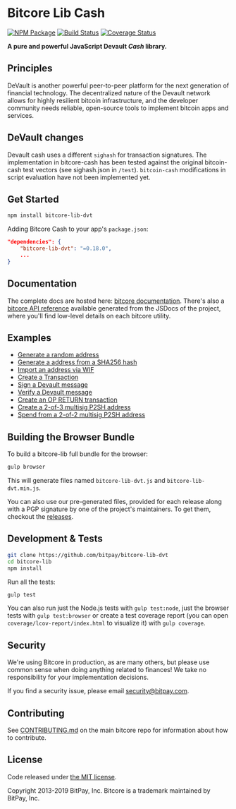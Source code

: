# Bitcore Lib Cash

[![NPM Package](https://img.shields.io/npm/v/bitcore-lib-dvt.svg?style=flat-square)](https://www.npmjs.org/package/bitcore-lib-dvt)
[![Build Status](https://img.shields.io/travis/bitpay/bitcore-lib-dvt.svg?branch=master&style=flat-square)](https://travis-ci.org/bitpay/bitcore-lib-dvt)
[![Coverage Status](https://coveralls.io/repos/github/bitpay/bitcore-lib-dvt/badge.svg)](https://coveralls.io/github/bitpay/bitcore-lib-dvt)

**A pure and powerful JavaScript Devault *Cash* library.**

## Principles

DeVault is another powerful peer-to-peer platform for the next generation of financial technology. The decentralized nature of the Devault network allows for highly resilient bitcoin infrastructure, and the developer community needs reliable, open-source tools to implement bitcoin apps and services.

## DeVault changes

Devault cash uses a different `sighash` for transaction signatures. The implementation in bitcore-cash has been tested against the original bitcoin-cash test vectors (see sighash.json in `/test`). `bitcoin-cash` modifications in script evaluation have not been implemented yet.

## Get Started

```sh
npm install bitcore-lib-dvt
```

Adding Bitcore Cash to your app's `package.json`:

```json
"dependencies": {
    "bitcore-lib-dvt": "=0.18.0",
    ...
}
```

## Documentation

The complete docs are hosted here: [bitcore documentation](https://github.com/bitpay/bitcore). There's also a [bitcore API reference](https://github.com/bitpay/bitcore/blob/master/packages/bitcore-node/docs/api-documentation.md) available generated from the JSDocs of the project, where you'll find low-level details on each bitcore utility.

## Examples

- [Generate a random address](docs/examples.md#generate-a-random-address)
- [Generate a address from a SHA256 hash](docs/examples.md#generate-a-address-from-a-sha256-hash)
- [Import an address via WIF](docs/examples.md#import-an-address-via-wif)
- [Create a Transaction](docs/examples.md#create-a-transaction)
- [Sign a Devault message](docs/examples.md#sign-a-bitcoin-message)
- [Verify a Devault message](docs/examples.md#verify-a-bitcoin-message)
- [Create an OP RETURN transaction](docs/examples.md#create-an-op-return-transaction)
- [Create a 2-of-3 multisig P2SH address](docs/examples.md#create-a-2-of-3-multisig-p2sh-address)
- [Spend from a 2-of-2 multisig P2SH address](docs/examples.md#spend-from-a-2-of-2-multisig-p2sh-address)

## Building the Browser Bundle

To build a bitcore-lib full bundle for the browser:

```sh
gulp browser
```

This will generate files named `bitcore-lib-dvt.js` and `bitcore-lib-dvt.min.js`.

You can also use our pre-generated files, provided for each release along with a PGP signature by one of the project's maintainers. To get them, checkout the [releases](https://github.com/bitpay/bitcore/blob/master/packages/bitcore-lib-dvt/CHANGELOG.md).

## Development & Tests

```sh
git clone https://github.com/bitpay/bitcore-lib-dvt
cd bitcore-lib
npm install
```

Run all the tests:

```sh
gulp test
```

You can also run just the Node.js tests with `gulp test:node`, just the browser tests with `gulp test:browser`
or create a test coverage report (you can open `coverage/lcov-report/index.html` to visualize it) with `gulp coverage`.

## Security

We're using Bitcore in production, as are many others, but please use common sense when doing anything related to finances! We take no responsibility for your implementation decisions.

If you find a security issue, please email security@bitpay.com.

## Contributing

See [CONTRIBUTING.md](https://github.com/bitpay/bitcore/blob/master/Contributing.md) on the main bitcore repo for information about how to contribute.

## License

Code released under [the MIT license](https://github.com/bitpay/bitcore/blob/master/LICENSE).

Copyright 2013-2019 BitPay, Inc. Bitcore is a trademark maintained by BitPay, Inc.
